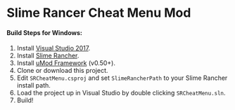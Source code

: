 # Slime Rancer Cheat Menu Mod

#### Build Steps for Windows:
1. Install [Visual Studio 2017](https://visualstudio.microsoft.com/downloads/).
2. Install [Slime Rancher](https://store.steampowered.com/app/433340/).
3. Install [uMod Framework](https://umodframework.com/download.html) (v0.50+).
4. Clone or download this project.
5. Edit `SRCheatMenu.csproj` and set `SlimeRancherPath` to your Slime Rancher install path.
6. Load the project up in Visual Studio by double clicking `SRCheatMenu.sln`.
7. Build!
